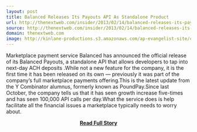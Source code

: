 ```yaml
---
layout: post
title: Balanced Releases Its Payouts API As Standalone Product
url: http://thenextweb.com/insider/2013/02/14/balanced-releases-its-payouts-api-as-a-standalone-offering-giving-access-to-next-day-ach-deposits//fromcat=all
source: http://thenextweb.com/insider/2013/02/14/balanced-releases-its-payouts-api-as-a-standalone-offering-giving-access-to-next-day-ach-deposits//fromcat=all
domain: thenextweb.com
image: http://kinlane-productions.s3.amazonaws.com/ap-evangelist-site/curated/screenshots/9352_api500_com.png
---
```


<p>Marketplace payment service Balanced has announced the official release of its Balanced Payouts, a standalone API that allows developers to tap into next-day ACH deposits .While not a new feature for the company, it is the first time it has been released on its own — previously it was part of the company’s full marketplace payments offering.This is the latest update from the Y Combinator alumnus, formerly known as PoundPay.Since last October, the company tells us that it has seen growth increase five-times and has seen 100,000 API calls per day.What the service does is help facilitate all the financial issues a marketplace typically needs to worry about.</p>
<center><p><a href="http://thenextweb.com/insider/2013/02/14/balanced-releases-its-payouts-api-as-a-standalone-offering-giving-access-to-next-day-ach-deposits//fromcat=all" style='padding:25px; font-sze:18px; font-weight: bold;'>Read Full Story</a></p></center>
